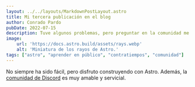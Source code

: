 ```yaml
---
layout: ../../layouts/MarkdownPostLayout.astro
title: Mi tercera publicación en el blog
author: Conrado Pardo
pubDate: 2022-07-15
description: Tuve algunos problemas, pero preguntar en la comunidad me ayudó mucho.
image:
    url: 'https://docs.astro.build/assets/rays.webp'
    alt: 'Miniatura de los rayos de Astro.'
tags: ["astro", "aprender en público", "contratiempos", "comunidad"]
---
```

No siempre ha sido fácil, pero disfruto construyendo con Astro. Además, la [comunidad de Discord](https://astro.build/chat) es muy amable y servicial.